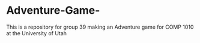 # Adventure-Game-
This is a repository for group 39 making an Adventure game for COMP 1010 at the University of Utah

